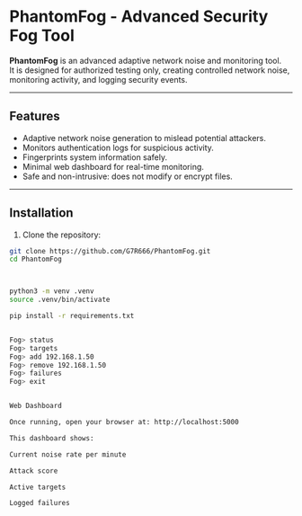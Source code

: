 # PhantomFog - Advanced Security Fog Tool

**PhantomFog** is an advanced adaptive network noise and monitoring tool.  
It is designed for authorized testing only, creating controlled network noise, monitoring activity, and logging security events.

---

## Features

- Adaptive network noise generation to mislead potential attackers.
- Monitors authentication logs for suspicious activity.
- Fingerprints system information safely.
- Minimal web dashboard for real-time monitoring.
- Safe and non-intrusive: does not modify or encrypt files.

---

## Installation

1. Clone the repository:

```bash
git clone https://github.com/G7R666/PhantomFog.git
cd PhantomFog



python3 -m venv .venv
source .venv/bin/activate

pip install -r requirements.txt


Fog> status
Fog> targets
Fog> add 192.168.1.50
Fog> remove 192.168.1.50
Fog> failures
Fog> exit


Web Dashboard

Once running, open your browser at: http://localhost:5000

This dashboard shows:

Current noise rate per minute

Attack score

Active targets

Logged failures